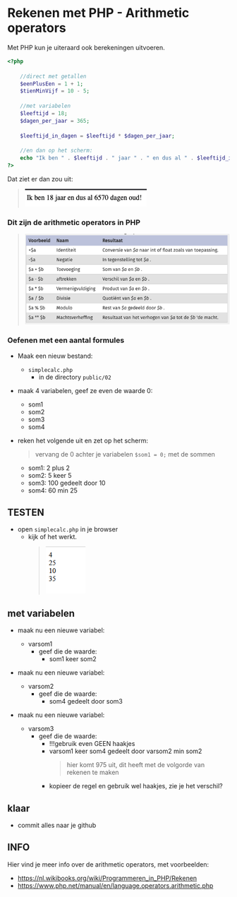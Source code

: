 
# Rekenen met PHP - Arithmetic operators

Met PHP kun je uiteraard ook berekeningen uitvoeren.

```php
<?php

    //direct met getallen
    $eenPlusEen = 1 + 1;
    $tienMinVijf = 10 - 5;

    //met variabelen
    $leeftijd = 18;
    $dagen_per_jaar = 365;

    $leeftijd_in_dagen = $leeftijd * $dagen_per_jaar;

    //en dan op het scherm:
    echo "Ik ben " . $leeftijd . " jaar " . " en dus al " . $leeftijd_in_dagen . " dagen oud!"; 
?>
```

Dat ziet er dan zou uit:

> ![](img/voorbeeld.png)

### Dit zijn de arithmetic operators in PHP


> ![](img/arithmic-operators.png)


### Oefenen met een aantal formules

- Maak een nieuw bestand:
    - `simplecalc.php` 
        - in de directory `public/02`
- maak 4 variabelen, geef ze even de waarde 0:
    - som1
    - som2
    - som3
    - som4

- reken het volgende uit en zet op het scherm:
    > vervang de 0 achter je variabelen ```$som1 = 0;``` met de sommen
    - som1: 2 plus 2
    - som2: 5 keer 5
    - som3: 100 gedeelt door 10
    - som4: 60 min 25

## TESTEN
- open `simplecalc.php`  in je browser
    - kijk of het werkt.
        > ![](img/simplecalc.PNG)


## met variabelen

- maak nu een nieuwe variabel:
    - varsom1
        - geef die de waarde:
            - som1 keer som2

            
- maak nu een nieuwe variabel:
    - varsom2
        - geef die de waarde:
            - som4 gedeelt door som3

            
- maak nu een nieuwe variabel:
    - varsom3
        - geef die de waarde:
            - !!!gebruik even GEEN haakjes
            - varsom1 keer som4 gedeelt door varsom2 min som2
                > hier komt 975 uit, dit heeft met de volgorde van rekenen te maken
            - kopieer de regel en gebruik wel haakjes, zie je het verschil?


## klaar
- commit alles naar je github




## INFO

Hier vind je meer info over de arithmetic operators, met voorbeelden:

- https://nl.wikibooks.org/wiki/Programmeren_in_PHP/Rekenen
- https://www.php.net/manual/en/language.operators.arithmetic.php

